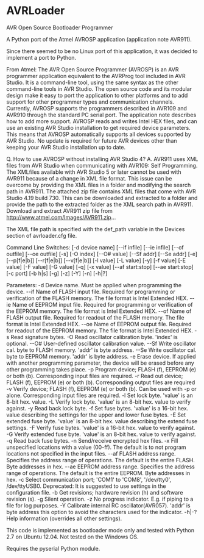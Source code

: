 # AVRLoader
AVR Open Source Bootloader Programmer

A Python port of the Atmel AVROSP application (application note AVR911).

Since there seemed to be no Linux port of this application, it was decided
to implement a port to Python. 

From Atmel: 
   The AVR Open Source Programmer (AVROSP) is an AVR programmer application
   equivalent to the AVRProg tool included in AVR Studio. It is a 
   command-line tool, using the same syntax as the other command-line tools
   in AVR Studio. The open source code and its modular design make
   it easy to port the application to other platforms and to add support
   for other programmer types and communication channels. Currently,
   AVROSP supports the programmers described in AVR109 and AVR910
   through the standard PC serial port. The application note describes how 
   to add more support. AVROSP reads and writes Intel HEX files, and
   can use an existing AVR Studio installation to get required device 
   parameters. This means that AVROSP automatically supports all 
   devices supported by AVR Studio. No update is required for future AVR
   devices other than keeping your AVR Studio installation up to date.
  
   Q. How to use AVROSP without installing AVR Studio 4?
   A. AVR911 uses XML files from AVR Studio when communicating with 
      AVR109: Self Programming. The XMLfiles available with AVR Studio 5
      or later cannot be used with AVR911 because of a change in XML file
      format. This issue can be overcome by providing the XML files in a 
      folder and modifying the search path in AVR911. The attached zip file
      contains XML files that come with AVR Studio 4.19 build 730. This can
      be downloaded and extracted to a folder and provide the path to the 
      extracted folder as the XML search path in AVR911. Download and extract
      AVR911 zip file from http://www.atmel.com/Images/AVR911.zip...
     
The XML file path is specified with the def_path variable in the Devices
section of avrloader.cfg file.

Command Line Switches:
        [-d device name] [--if infile] [--ie infile] [--of outfile]
        [--oe outfile] [-s] [-O index] [--O# value] [--Sf addr] [--Se addr]
        [-e] [--p[f|e|b]] [--r[f|e|b]] [--v[f|e|b]] [-l value] [-L value]
        [-y] [-f value] [-E value] [-F value] [-G value] [-q] [-x value]
        [--af start:stop] [--ae start:stop] [-c port] [-b h|s] [-g] [-z]
        [-Y] [-n] [-h|?]

Parameters:
-d      Device name. Must be applied when programming the device.
--if    Name of FLASH input file. Required for programming or verification
        of the FLASH memory. The file format is Intel Extended HEX.
--ie    Name of EEPROM input file. Required for programming or verification
        of the EEPROM memory. The file format is Intel Extended HEX.
--of    Name of FLASH output file. Required for readout of the FLASH memory.
        The file format is Intel Extended HEX.
--oe    Name of EEPROM output file. Required for readout of the EEPROM
        memory. The file format is Intel Extended HEX.
-s      Read signature bytes.
-O      Read oscillator calibration byte. 'index' is optional.
--O#    User-defined oscillator calibration value.
--Sf    Write oscillator cal. byte to FLASH memory. 'addr' is byte address.
--Se    Write oscillator cal. byte to EEPROM memory. 'addr' is byte address.
-e      Erase device. If applied with another programming parameter, the
        device will be erased before any other programming takes place.
-p      Program device; FLASH (f), EEPROM (e) or both (b). Corresponding
        input files are required.
-r      Read out device; FLASH (f), EEPROM (e) or both (b). Corresponding
        output files are required
-v      Verify device; FLASH (f), EEPROM (e) or both (b). Can be used with
        -p or alone. Corresponding input files are required.
-l      Set lock byte. 'value' is an 8-bit hex. value.
-L      Verify lock byte. 'value' is an 8-bit hex. value to verify against.
-y      Read back lock byte.
-f      Set fuse bytes. 'value' is a 16-bit hex. value describing the
        settings for the upper and lower fuse bytes.
-E      Set extended fuse byte. 'value' is an 8-bit hex. value describing the
        extend fuse settings.
-F      Verify fuse bytes. 'value' is a 16-bit hex. value to verify against.
-G      Verify extended fuse byte. 'value' is an 8-bit hex. value to
        verify against.
-q      Read back fuse bytes.
-n      Send/receive encrypted hex files.
-x      Fill unspecified locations with a value (00-ff). The default is
        to not program locations not specified in the input files.
--af    FLASH address range. Specifies the address range of operations. The
        default is the entire FLASH. Byte addresses in hex.
--ae    EEPROM address range. Specifies the address range of operations.
        The default is the entire EEPROM. Byte addresses in hex.
-c      Select communication port; 'COM1' to 'COM8', '/dev/tty0', /dev/ttyUSB0.
        Deprecated: It is suggested to use settings in the configuration file.
-b      Get revisions; hardware revision (h) and software revision (s).
-g      Silent operation.
-z      No progress indicator. E.g. if piping to a file for log purposes.
-Y      Calibrate internal RC oscillator(AVR057). 'addr' is byte address
        this option to avoid the characters used for the indicator.
-h|-?   Help information (overrides all other settings).

This code is implemented as bootloader mode only and tested with Python 2.7
on Ubuntu 12.04. Not tested on the Windows OS.

Requires the pyserial Python module.
